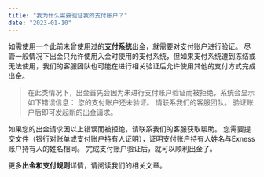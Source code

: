 ```yaml
---
title: "我为什么需要验证我的支付账户？"
date: "2023-01-10"
---
```


如需使用一个此前未曾使用过的**支付系统**出金，就需要对支付账户进行验证。 尽管一般情况下出金只允许使用入金时使用的支付系统，但如果支付系统遭到冻结或无法使用，我们的客服团队也可能在进行相关验证后允许使用其他的支付方式完成出金。

> 在此类情况下，出金首先会因为未进行支付账户验证而被拒绝，系统会显示如下错误信息：
> 您的支付账户还未验证。 请联系我们的客服团队。 验证账户后即可发起新的出金请求。

如果您的出金请求因以上错误而被拒绝，请联系我们的客服获取帮助。 您需要提交文件（银行对账单或支付账户持有人证明），证明支付账户持有人姓名与Exness账户持有人的姓名相同。 完成支付账户验证后，就可以顺利出金了。

更多**出金和支付规则**详情，请阅读我们的相关文章。
